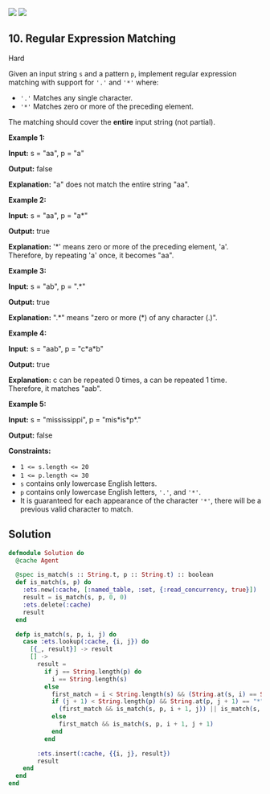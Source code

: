 [![](https://img.shields.io/github/stars/LeetCode-in-Elixir/LeetCode-in-Elixir?label=Stars&style=flat-square)](https://github.com/LeetCode-in-Elixir/LeetCode-in-Elixir)
[![](https://img.shields.io/github/forks/LeetCode-in-Elixir/LeetCode-in-Elixir?label=Fork%20me%20on%20GitHub%20&style=flat-square)](https://github.com/LeetCode-in-Elixir/LeetCode-in-Elixir/fork)

## 10\. Regular Expression Matching

Hard

Given an input string `s` and a pattern `p`, implement regular expression matching with support for `'.'` and `'*'` where:

*   `'.'` Matches any single character.
*   `'*'` Matches zero or more of the preceding element.

The matching should cover the **entire** input string (not partial).

**Example 1:**

**Input:** s = "aa", p = "a"

**Output:** false

**Explanation:** "a" does not match the entire string "aa". 

**Example 2:**

**Input:** s = "aa", p = "a\*"

**Output:** true

**Explanation:** '\*' means zero or more of the preceding element, 'a'. Therefore, by repeating 'a' once, it becomes "aa". 

**Example 3:**

**Input:** s = "ab", p = ".\*"

**Output:** true

**Explanation:** ".\*" means "zero or more (\*) of any character (.)". 

**Example 4:**

**Input:** s = "aab", p = "c\*a\*b"

**Output:** true

**Explanation:** c can be repeated 0 times, a can be repeated 1 time. Therefore, it matches "aab". 

**Example 5:**

**Input:** s = "mississippi", p = "mis\*is\*p\*."

**Output:** false 

**Constraints:**

*   `1 <= s.length <= 20`
*   `1 <= p.length <= 30`
*   `s` contains only lowercase English letters.
*   `p` contains only lowercase English letters, `'.'`, and `'*'`.
*   It is guaranteed for each appearance of the character `'*'`, there will be a previous valid character to match.

## Solution

```elixir
defmodule Solution do
  @cache Agent

  @spec is_match(s :: String.t, p :: String.t) :: boolean
  def is_match(s, p) do
    :ets.new(:cache, [:named_table, :set, {:read_concurrency, true}])
    result = is_match(s, p, 0, 0)
    :ets.delete(:cache)
    result
  end

  defp is_match(s, p, i, j) do
    case :ets.lookup(:cache, {i, j}) do
      [{_, result}] -> result
      [] ->
        result = 
          if j == String.length(p) do
            i == String.length(s)
          else
            first_match = i < String.length(s) && (String.at(s, i) == String.at(p, j) || String.at(p, j) == ".")
            if (j + 1) < String.length(p) && String.at(p, j + 1) == "*" do
              (first_match && is_match(s, p, i + 1, j)) || is_match(s, p, i, j + 2)
            else
              first_match && is_match(s, p, i + 1, j + 1)
            end
          end

        :ets.insert(:cache, {{i, j}, result})
        result
    end
  end
end
```